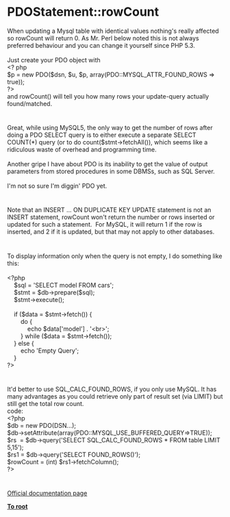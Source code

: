 # PDOStatement::rowCount




<div class="phpcode"><span class="html">
When updating a Mysql table with identical values nothing&apos;s really affected so rowCount will return 0. As Mr. Perl below noted this is not always preferred behaviour and you can change it yourself since PHP 5.3.<br><br>Just create your PDO object with <br>&lt;? php<br>$p = new PDO($dsn, $u, $p, array(PDO::MYSQL_ATTR_FOUND_ROWS =&gt; true));<br>?&gt;<br>and rowCount() will tell you how many rows your update-query actually found/matched.</span>
</div>
  

#


<div class="phpcode"><span class="html">
Great, while using MySQL5, the only way to get the number of rows after doing a PDO SELECT query is to either execute a separate SELECT COUNT(*) query (or to do count($stmt-&gt;fetchAll()), which seems like a ridiculous waste of overhead and programming time.<br><br>Another gripe I have about PDO is its inability to get the value of output parameters from stored procedures in some DBMSs, such as SQL Server.<br><br>I&apos;m not so sure I&apos;m diggin&apos; PDO yet.</span>
</div>
  

#


<div class="phpcode"><span class="html">
Note that an INSERT ... ON DUPLICATE KEY UPDATE statement is not an INSERT statement, rowCount won&apos;t return the number or rows inserted or updated for such a statement.&#xA0; For MySQL, it will return 1 if the row is inserted, and 2 if it is updated, but that may not apply to other databases.</span>
</div>
  

#


<div class="phpcode"><span class="html">
To display information only when the query is not empty, I do something like this:<br><br><span class="default">&lt;?php<br>&#xA0; &#xA0; $sql </span><span class="keyword">= </span><span class="string">&apos;SELECT model FROM cars&apos;</span><span class="keyword">;<br>&#xA0; &#xA0; </span><span class="default">$stmt </span><span class="keyword">= </span><span class="default">$db</span><span class="keyword">-&gt;</span><span class="default">prepare</span><span class="keyword">(</span><span class="default">$sql</span><span class="keyword">);<br>&#xA0; &#xA0; </span><span class="default">$stmt</span><span class="keyword">-&gt;</span><span class="default">execute</span><span class="keyword">();<br>&#xA0; &#xA0; <br>&#xA0; &#xA0; if (</span><span class="default">$data </span><span class="keyword">= </span><span class="default">$stmt</span><span class="keyword">-&gt;</span><span class="default">fetch</span><span class="keyword">()) {<br>&#xA0; &#xA0; &#xA0; &#xA0; do {<br>&#xA0; &#xA0; &#xA0; &#xA0; &#xA0; &#xA0; echo </span><span class="default">$data</span><span class="keyword">[</span><span class="string">&apos;model&apos;</span><span class="keyword">] . </span><span class="string">&apos;&lt;br&gt;&apos;</span><span class="keyword">;<br>&#xA0; &#xA0; &#xA0; &#xA0; } while (</span><span class="default">$data </span><span class="keyword">= </span><span class="default">$stmt</span><span class="keyword">-&gt;</span><span class="default">fetch</span><span class="keyword">());<br>&#xA0; &#xA0; } else {<br>&#xA0; &#xA0; &#xA0; &#xA0; echo </span><span class="string">&apos;Empty Query&apos;</span><span class="keyword">;<br>&#xA0; &#xA0; }<br></span><span class="default">?&gt;</span>
</span>
</div>
  

#


<div class="phpcode"><span class="html">
It&apos;d better to use SQL_CALC_FOUND_ROWS, if you only use MySQL. It has many advantages as you could retrieve only part of result set (via LIMIT) but still get the total row count.
<br>code:
<br><span class="default">&lt;?php
<br>$db </span><span class="keyword">= new </span><span class="default">PDO</span><span class="keyword">(</span><span class="default">DSN</span><span class="keyword">...);
<br></span><span class="default">$db</span><span class="keyword">-&gt;</span><span class="default">setAttribute</span><span class="keyword">(array(</span><span class="default">PDO</span><span class="keyword">::</span><span class="default">MYSQL_USE_BUFFERED_QUERY</span><span class="keyword">=&gt;</span><span class="default">TRUE</span><span class="keyword">));
<br></span><span class="default">$rs&#xA0; </span><span class="keyword">= </span><span class="default">$db</span><span class="keyword">-&gt;</span><span class="default">query</span><span class="keyword">(</span><span class="string">&apos;SELECT SQL_CALC_FOUND_ROWS * FROM table LIMIT 5,15&apos;</span><span class="keyword">);
<br></span><span class="default">$rs1 </span><span class="keyword">= </span><span class="default">$db</span><span class="keyword">-&gt;</span><span class="default">query</span><span class="keyword">(</span><span class="string">&apos;SELECT FOUND_ROWS()&apos;</span><span class="keyword">);
<br></span><span class="default">$rowCount </span><span class="keyword">= (int) </span><span class="default">$rs1</span><span class="keyword">-&gt;</span><span class="default">fetchColumn</span><span class="keyword">();
<br></span><span class="default">?&gt;</span>
</span>
</div>
  

#

[Official documentation page](https://www.php.net/manual/en/pdostatement.rowcount.php)

**[To root](/README.md)**